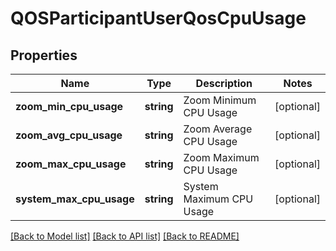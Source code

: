 # QOSParticipantUserQosCpuUsage

## Properties
Name | Type | Description | Notes
------------ | ------------- | ------------- | -------------
**zoom_min_cpu_usage** | **string** | Zoom Minimum CPU Usage | [optional] 
**zoom_avg_cpu_usage** | **string** | Zoom Average CPU Usage | [optional] 
**zoom_max_cpu_usage** | **string** | Zoom Maximum CPU Usage | [optional] 
**system_max_cpu_usage** | **string** | System Maximum CPU Usage | [optional] 

[[Back to Model list]](../README.md#documentation-for-models) [[Back to API list]](../README.md#documentation-for-api-endpoints) [[Back to README]](../README.md)


